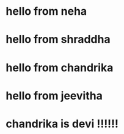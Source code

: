 # hello from neha 
# hello from shraddha
# hello from chandrika
# hello from jeevitha 
# chandrika is devi !!!!!! 